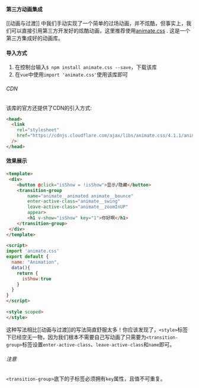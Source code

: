 #### 第三方动画集成
[[动画与过渡]] 中我们手动实现了一个简单的过场动画，并不炫酷，但事实上，我们可以直接引用第三方开发好的炫酷动画，这里推荐使用[animate.css](https://animate.style/) . 这是一个第三方集成好的动画库。

#### 导入方式
1. 在控制台输入`$ npm install animate.css --save`，下载该库
2. 在`vue`中使用`import 'animate.css'`使用该库即可

###### CDN
该库的官方还提供了CDN的引入方式:
```html
<head>
  <link
    rel="stylesheet"
    href="https://cdnjs.cloudflare.com/ajax/libs/animate.css/4.1.1/animate.min.css"
  />
</head>
```

#### 效果展示
```html
<template>  
 <div> 
	<button @click="isShow = !isShow">显示/隐藏</button>  
	<transition-group 
		name="animate__animated animate__bounce"  
	    enter-active-class="animate__swing"  
		leave-active-class="animate__zoomInUP"  
		appear>  
		<h1 v-show="isShow" key="1">你好啊</h1>  
	</transition-group> 
 </div>
</template>  
  
<script>  
import 'animate.css'  
export default {  
  name: "Animation",  
  data(){  
    return {  
      isShow:true  
	}  
  }  
}  
</script>  
  
<style scoped>  
</style>
```

这种写法相比[[动画与过渡]]的写法简直舒服太多！你应该发现了，`<style>`标签下已经空无一物，因为我们根本不需要自己写动画了只需要为`<transition-group>`标签设置`enter-active-class`、`leave-active-class`和`name`即可。

###### 注意
`<transition-group>`底下的子标签必须拥有`key`属性，且值不可重复。
